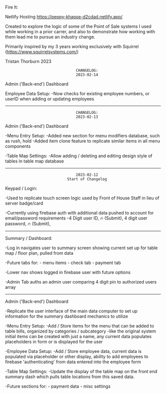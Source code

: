 Fire It:

Netlify Hosting             https://peppy-khapse-d2cdad.netlify.app/

Created to explore the logic of some of the Point of Sale systems I used while working in a prior carrer, and also to demonstrate how working with them lead me to pursue an industry change.

Primarily inspired by my 3 years working exclusively with Squirrel (https://www.squirrelsystems.com/)

Tristan Thorburn 2023


                                    CHANGELOG:
                                    2023-02-14
Admin ('Back-end') Dashboard

Employee Data Setup:
    -Now checks for existing employee numbers, or userID when adding or updating employees

**********************************************************************************************************
                                    CHANGELOG:
                                    2023-02-13
Admin ('Back-end') Dashboard

-Menu Entry Setup:
    -Added new section for menu modifiers database, such as rush, hold
    -Added item clone feature to replicate similar items in all menu components
    
-Table Map Settings:
    -Allow adding / deleting and editing design style of tables in table map database

**********************************************************************************************************
                                    2023-02-12
                                Start of Changelog
Keypad / Login:

-Used to replicate touch screen logic used by Front of House Staff in lieu of server badge/card

-Currently using firebase auth with additional data pushed to account for email/password requirements
    -4 Digit user ID, 🔥 (Submit), 4 digit user password, 🔥 (Submit),

-------------------------------------------------------------------------------------------------------
Summary / Dashboard:

-Log in navigates user to summary screen showing current set up for table map / floor plan, pulled from data

-Future tabs for:
    - menu items
    - check tab
    - payment tab

-Lower nav shows logged in firebase user with future options

-Admin Tab auths an admin user comparing 4 digit pin to authorized users array

-------------------------------------------------------------------------------------------------------
Admin ('Back-end') Dashboard

-Replicate the user interface of the main data computer to set up information for the summary dashboard mechanics to utilize

-Menu Entry Setup:
    -Add / Store items for the menu that can be added to table bills, organized by categories / subcategory
    -like the original system initial items can be created with just a name, any current data populates placeholders in form or is displayed for the user

-Employee Data Setup:
    -Add / Store employee data, current data is populated via placeholder or other display, ability to add employees to firebase 'authenticating' from data entered into the employee form

-Table Map Settings:
    -Update the display of the table map on the front end summary dash which pulls table locations from this saved data.

-Future sections for:
    - payment data
    - misc settings


